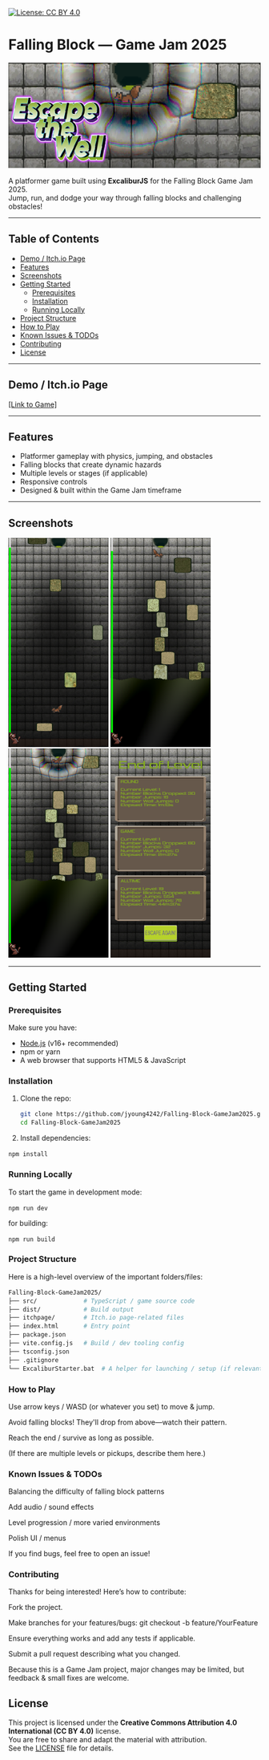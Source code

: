 [![License: CC BY 4.0](https://img.shields.io/badge/License-CC%20BY%204.0-lightgrey.svg)](https://creativecommons.org/licenses/by/4.0/)

# Falling Block — Game Jam 2025

![Banner](./itchpage/bannershot.png)

A platformer game built using **ExcaliburJS** for the Falling Block Game Jam 2025.  
Jump, run, and dodge your way through falling blocks and challenging obstacles!

---

## Table of Contents

- [Demo / Itch.io Page](#demo--itchio-page)
- [Features](#features)
- [Screenshots](#screenshots)
- [Getting Started](#getting-started)
  - [Prerequisites](#prerequisites)
  - [Installation](#installation)
  - [Running Locally](#running-locally)
- [Project Structure](#project-structure)
- [How to Play](#how-to-play)
- [Known Issues & TODOs](#known-issues--todos)
- [Contributing](#contributing)
- [License](#license)

---

## Demo / Itch.io Page

[\[Link to Game\]](https://mookie4242.itch.io/escape-the-well)

---

## Features

- Platformer gameplay with physics, jumping, and obstacles
- Falling blocks that create dynamic hazards
- Multiple levels or stages (if applicable)
- Responsive controls
- Designed & built within the Game Jam timeframe

---

## Screenshots

<img src="./itchpage/screenshot3.png" alt="Game Action" width="200">
<img src="./itchpage/screenshot2.png" alt="Water Filling" width="200">

<img src="./itchpage/screenshot4.png" alt="End Of Level" width="200">
<img src="./itchpage/screenshot1.png" alt="Game Analytics" width="200">

---

## Getting Started

### Prerequisites

Make sure you have:

- [Node.js](https://nodejs.org/) (v16+ recommended)
- npm or yarn
- A web browser that supports HTML5 & JavaScript

### Installation

1. Clone the repo:

   ```bash
   git clone https://github.com/jyoung4242/Falling-Block-GameJam2025.git
   cd Falling-Block-GameJam2025
   ```

2. Install dependencies:

`npm install`

### Running Locally

To start the game in development mode:

`npm run dev`

for building:

`npm run build`

### Project Structure

Here is a high-level overview of the important folders/files:

```sh
Falling-Block-GameJam2025/
├── src/             # TypeScript / game source code
├── dist/            # Build output
├── itchpage/        # Itch.io page-related files
├── index.html       # Entry point
├── package.json
├── vite.config.js   # Build / dev tooling config
├── tsconfig.json
├── .gitignore
└── ExcaliburStarter.bat  # A helper for launching / setup (if relevant)
```

### How to Play

Use arrow keys / WASD (or whatever you set) to move & jump.

Avoid falling blocks! They'll drop from above—watch their pattern.

Reach the end / survive as long as possible.

(If there are multiple levels or pickups, describe them here.)

### Known Issues & TODOs

Balancing the difficulty of falling block patterns

Add audio / sound effects

Level progression / more varied environments

Polish UI / menus

If you find bugs, feel free to open an issue!

### Contributing

Thanks for being interested! Here’s how to contribute:

Fork the project.

Make branches for your features/bugs: git checkout -b feature/YourFeature

Ensure everything works and add any tests if applicable.

Submit a pull request describing what you changed.

Because this is a Game Jam project, major changes may be limited, but feedback & small fixes are welcome.

## License

This project is licensed under the **Creative Commons Attribution 4.0 International (CC BY 4.0)** license.  
You are free to share and adapt the material with attribution.  
See the [LICENSE](./LICENSE) file for details.
